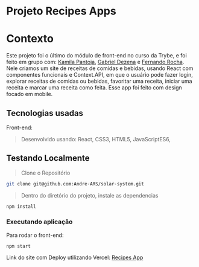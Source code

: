 # Projeto Recipes Apps

# Contexto

Este projeto foi o último do módulo de front-end no curso da Trybe, e foi feito em grupo com: [Kamila Pantoja](https://github.com/kamilapantoja), [Gabriel Dezena](https://github.com/gabrieldezena10) e [Fernando Rocha](https://github.com/srnandex). Nele criamos um site de receitas de comidas e bebidas, usando React com componentes funcionais e Context.API, em que o usuário pode fazer login, explorar receitas de comidas ou bebidas, favoritar uma receita, iniciar uma receita e marcar uma receita como feita. Esse app foi feito com design focado em mobile.

## Tecnologias usadas

Front-end:

> Desenvolvido usando: React, CSS3, HTML5, JavaScriptES6,

## Testando Localmente

> Clone o Repositório

```bash
git clone git@github.com:Andre-ARS/solar-system.git
```

> Dentro do diretório do projeto, instale as dependencias

```bash
npm install
```

### Executando aplicação

Para rodar o front-end:

```
npm start
```

Link do site com Deploy utilizando Vercel: [Recipes App](https://recipes-app-ars.vercel.app/)

